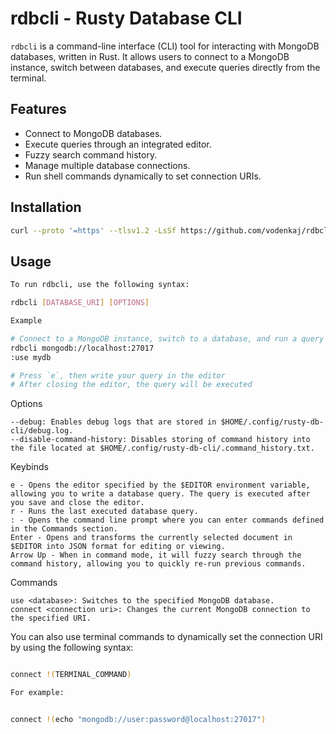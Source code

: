 # rdbcli - Rusty Database CLI

`rdbcli` is a command-line interface (CLI) tool for interacting with MongoDB databases, written in Rust. It allows users to connect to a MongoDB instance, switch between databases, and execute queries directly from the terminal.

## Features

- Connect to MongoDB databases.
- Execute queries through an integrated editor.
- Fuzzy search command history.
- Manage multiple database connections.
- Run shell commands dynamically to set connection URIs.

## Installation

```bash
curl --proto '=https' --tlsv1.2 -LsSf https://github.com/vodenkaj/rdbcli/releases/download/v0.1.0/rusty-db-cli-installer.sh | sh
```

## Usage
```bash
To run rdbcli, use the following syntax:

rdbcli [DATABASE_URI] [OPTIONS]

Example

# Connect to a MongoDB instance, switch to a database, and run a query
rdbcli mongodb://localhost:27017
:use mydb

# Press `e`, then write your query in the editor
# After closing the editor, the query will be executed
```

Options

    --debug: Enables debug logs that are stored in $HOME/.config/rusty-db-cli/debug.log.
    --disable-command-history: Disables storing of command history into the file located at $HOME/.config/rusty-db-cli/.command_history.txt.

Keybinds

    e - Opens the editor specified by the $EDITOR environment variable, allowing you to write a database query. The query is executed after you save and close the editor.
    r - Runs the last executed database query.
    : - Opens the command line prompt where you can enter commands defined in the Commands section.
    Enter - Opens and transforms the currently selected document in $EDITOR into JSON format for editing or viewing.
    Arrow Up - When in command mode, it will fuzzy search through the command history, allowing you to quickly re-run previous commands.

Commands

    use <database>: Switches to the specified MongoDB database.
    connect <connection uri>: Changes the current MongoDB connection to the specified URI.

You can also use terminal commands to dynamically set the connection URI by using the following syntax:

```bash

connect !(TERMINAL_COMMAND)

For example:


connect !(echo "mongodb://user:password@localhost:27017")
```

